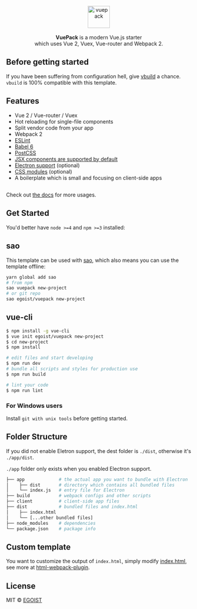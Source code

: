 <p align="center">
  <img src="http://ww4.sinaimg.cn/large/a15b4afegw1f6k20fb3p5j205o05ogli" alt="vuepack" width="60">
  <br><br><strong>VuePack</strong> is a modern Vue.js starter <br>which uses Vue 2, Vuex, Vue-router and Webpack 2.
</p>

## Before getting started

If you have been suffering from configuration hell, give [vbuild](https://github.com/egoist/vbuild) a chance. `vbuild` is 100% compatible with this template.

## Features

- Vue 2 / Vue-router / Vuex
- Hot reloading for single-file components
- Split vendor code from your app
- Webpack 2
- [ESLint](/docs/eslint.md)
- [Babel 6](/docs/babel.md)
- [PostCSS](/docs/postcss.md)
- [JSX components are supported by default](/docs/jsx.md)
- [Electron support](/docs/electron.md) (optional)
- [CSS modules](/docs/css-modules.md) (optional)
- A boilerplate which is small and focusing on client-side apps

<h2></h2>

Check out [the docs](https://github.com/egoist/vuepack/tree/master/docs) for more usages.

## Get Started

You'd better have `node >=4` and `npm >=3` installed:

## sao

This template can be used with [sao](https://github.com/egoist/sao), which also means you can use the template offline:

```bash
yarn global add sao
# from npm
sao vuepack new-project
# or git repo
sao egoist/vuepack new-project
```

## vue-cli

```bash
$ npm install -g vue-cli
$ vue init egoist/vuepack new-project
$ cd new-project
$ npm install

# edit files and start developing
$ npm run dev
# bundle all scripts and styles for production use
$ npm run build

# lint your code
$ npm run lint
```

### For Windows users

Install `git with unix tools` before getting started.

## Folder Structure

If you did not enable Eletron support, the dest folder is `./dist`, otherwise it's `./app/dist`. 

`./app` folder only exists when you enabled Electron support.

```bash
├── app             # the actual app you want to bundle with Electron
│    ├── dist       # directory which contains all bundled files
│    └── index.js   # entry file for Electron
├── build           # webpack configs and other scripts
├── client          # client-side app files
├── dist            # bundled files and index.html
│    ├── index.html
│    └── [...other bundled files]   
├── node_modules    # dependencies
└── package.json    # package info
```

## Custom template

You want to customize the output of `index.html`, simply modify [index.html](https://github.com/egoist/vuepack/blob/master/template/build/index.html), see more at [html-webpack-plugin](https://github.com/ampedandwired/html-webpack-plugin).

## License

MIT &copy; [EGOIST](https://github.com/egoist)
